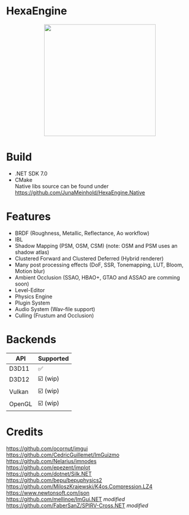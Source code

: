 # HexaEngine
<p align="center">
  <img width="300" height="300" src="https://raw.githubusercontent.com/JunaMeinhold/HexaEngine/master/icon.png">
</p>

# Build
- .NET SDK 7.0
- CMake<br/>
Native libs source can be found under https://github.com/JunaMeinhold/HexaEngine.Native

# Features
- BRDF (Roughness, Metallic, Reflectance, Ao workflow)
- IBL
- Shadow Mapping (PSM, OSM, CSM) (note: OSM and PSM uses an shadow atlas)
- Clustered Forward and Clustered Deferred (Hybrid renderer)
- Many post processing effects (DoF, SSR, Tonemapping, LUT, Bloom, Motion blur)
- Ambient Occlusion (SSAO, HBAO+, GTAO and ASSAO are comming soon)
- Level-Editor
- Physics Engine
- Plugin System
- Audio System (Wav-file support)
- Culling (Frustum and Occlusion)


# Backends
| API     | Supported          |
| ------- | ------------------ |
| D3D11   | :white_check_mark: |
| D3D12   | :ballot_box_with_check: (wip) |
| Vulkan  | :ballot_box_with_check: (wip) |
| OpenGL  | :ballot_box_with_check: (wip) |

# Credits
https://github.com/ocornut/imgui  
https://github.com/CedricGuillemet/ImGuizmo  
https://github.com/Nelarius/imnodes  
https://github.com/epezent/implot  
https://github.com/dotnet/Silk.NET  
https://github.com/bepu/bepuphysics2  
https://github.com/MiloszKrajewski/K4os.Compression.LZ4  
https://www.newtonsoft.com/json  
https://github.com/mellinoe/ImGui.NET *modified*  
https://github.com/FaberSanZ/SPIRV-Cross.NET *modified*  

